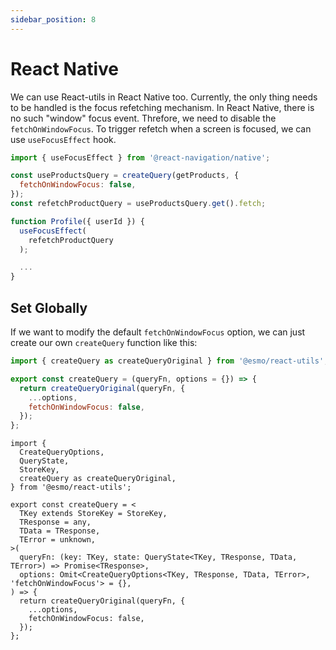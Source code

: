 ```yaml
---
sidebar_position: 8
---
```


# React Native

We can use React-utils in React Native too.
Currently, the only thing needs to be handled is the focus refetching mechanism.
In React Native, there is no such "window" focus event.
Threfore, we need to disable the `fetchOnWindowFocus`.
To trigger refetch when a screen is focused, we can use `useFocusEffect` hook.

```jsx
import { useFocusEffect } from '@react-navigation/native';

const useProductsQuery = createQuery(getProducts, {
  fetchOnWindowFocus: false,
});
const refetchProductQuery = useProductsQuery.get().fetch;

function Profile({ userId }) {
  useFocusEffect(
    refetchProductQuery
  );

  ...
}
```

## Set Globally

If we want to modify the default `fetchOnWindowFocus` option, we can just create our own `createQuery` function like this:

```jsx
import { createQuery as createQueryOriginal } from '@esmo/react-utils';

export const createQuery = (queryFn, options = {}) => {
  return createQueryOriginal(queryFn, {
    ...options,
    fetchOnWindowFocus: false,
  });
};
```

```tsx
import {
  CreateQueryOptions,
  QueryState,
  StoreKey,
  createQuery as createQueryOriginal,
} from '@esmo/react-utils';

export const createQuery = <
  TKey extends StoreKey = StoreKey,
  TResponse = any,
  TData = TResponse,
  TError = unknown,
>(
  queryFn: (key: TKey, state: QueryState<TKey, TResponse, TData, TError>) => Promise<TResponse>,
  options: Omit<CreateQueryOptions<TKey, TResponse, TData, TError>, 'fetchOnWindowFocus'> = {},
) => {
  return createQueryOriginal(queryFn, {
    ...options,
    fetchOnWindowFocus: false,
  });
};
```